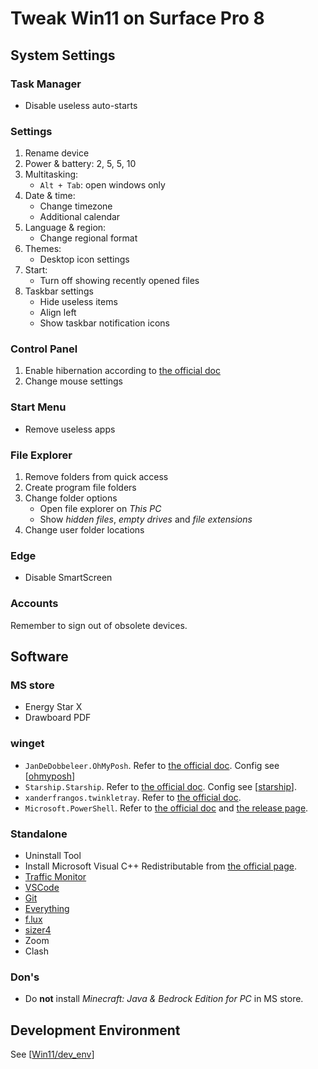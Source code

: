 # Tweak Win11 on Surface Pro 8

## System Settings

### Task Manager

- Disable useless auto-starts

### Settings

1. Rename device
2. Power & battery: 2, 5, 5, 10
3. Multitasking:
   - `Alt + Tab`: open windows only
4. Date & time:
   - Change timezone
   - Additional calendar
5. Language & region:
   - Change regional format
6. Themes:
   - Desktop icon settings
7. Start:
   - Turn off showing recently opened files
8. Taskbar settings
   - Hide useless items
   - Align left
   - Show taskbar notification icons

### Control Panel

1. Enable hibernation according to [the official doc]( https://support.microsoft.com/en-us/windows/shut-down-sleep-or-hibernate-your-pc-2941d165-7d0a-a5e8-c5ad-8c972e8e6eff )
2. Change mouse settings

### Start Menu

- Remove useless apps

### File Explorer

1. Remove folders from quick access
2. Create program file folders
3. Change folder options
   - Open file explorer on *This PC*
   - Show *hidden files*, *empty drives* and *file extensions*
4. Change user folder locations

### Edge

- Disable SmartScreen

### Accounts

Remember to sign out of obsolete devices.

## Software

### MS store

- Energy Star X
- Drawboard PDF

### winget

- `JanDeDobbeleer.OhMyPosh`. Refer to [the official doc]( https://ohmyposh.dev/docs/installation/windows#installation ). Config see [[ohmyposh]]
- `Starship.Starship`. Refer to [the official doc]( https://starship.rs/#quick-install ). Config see [[starship]].
- `xanderfrangos.twinkletray`. Refer to [the official doc]( https://github.com/xanderfrangos/twinkle-tray ).
- `Microsoft.PowerShell`. Refer to [the official doc]( https://learn.microsoft.com/en-us/powershell/scripting/install/installing-powershell-on-windows?view=powershell-7.3 ) and [the release page]( https://github.com/PowerShell/PowerShell/releases ).

### Standalone

- Uninstall Tool
- Install Microsoft Visual C++ Redistributable from [the official page](https://learn.microsoft.com/en-us/cpp/windows/latest-supported-vc-redist?view=msvc-170).
- [Traffic Monitor]( https://github.com/zhongyang219/TrafficMonitor )
- [VSCode]( https://code.visualstudio.com/#alt-downloads )
- [Git]( https://gitforwindows.org/ )
- [Everything]( https://www.voidtools.com/downloads/ )
- [f.lux]( https://justgetflux.com/ )
- [sizer4]( http://www.brianapps.net/sizer4/ )
- Zoom
- Clash

### Don's

- Do **not** install *Minecraft: Java & Bedrock Edition for PC* in MS store.

## Development Environment

See [[Win11/dev_env]]

[//begin]: # "Autogenerated link references for markdown compatibility"
[ohmyposh]: ../../cross-platform/shell_terminal/ohmyposh.md "Oh My Posh Config"
[starship]: ../../cross-platform/shell_terminal/starship.md "Starship Config"
[Win11/dev_env]: dev_env.md "Development Environment"
[//end]: # "Autogenerated link references"
